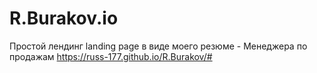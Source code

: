 # R.Burakov.io
Простой лендинг landing page в виде моего резюме - Менеджера по продажам
https://russ-177.github.io/R.Burakov/#
